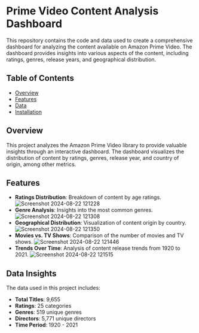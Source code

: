 # Prime Video Content Analysis Dashboard

This repository contains the code and data used to create a comprehensive dashboard for analyzing the content available on Amazon Prime Video. The dashboard provides insights into various aspects of the content, including ratings, genres, release years, and geographical distribution.

## Table of Contents
- [Overview](#overview)
- [Features](#features)
- [Data](#data)
- [Installation](#installation)


## Overview
This project analyzes the Amazon Prime Video library to provide valuable insights through an interactive dashboard. The dashboard visualizes the distribution of content by ratings, genres, release year, and country of origin, among other metrics.

## Features
- **Ratings Distribution**: Breakdown of content by age ratings.
![Screenshot 2024-08-22 121228](https://github.com/user-attachments/assets/65e361b3-e217-4953-af47-2d8168eaad5f)
- **Genre Analysis**: Insights into the most common genres.
![Screenshot 2024-08-22 121308](https://github.com/user-attachments/assets/89f0d4ee-2d3f-4208-9922-70d84f499d72)
- **Geographical Distribution**: Visualization of content origin by country.
![Screenshot 2024-08-22 121350](https://github.com/user-attachments/assets/0b272cbc-7fa0-4284-bd1b-ca48bc1c4049)
- **Movies vs. TV Shows**: Comparison of the number of movies and TV shows.
![Screenshot 2024-08-22 121446](https://github.com/user-attachments/assets/dde79adf-5304-4a4d-a9db-9c0328829df7)
- **Trends Over Time**: Analysis of content release trends from 1920 to 2021.
![Screenshot 2024-08-22 121515](https://github.com/user-attachments/assets/6619f201-b632-40e8-bedd-9631018b7b65)

## Data Insights
The data used in this project includes:
- **Total Titles**: 9,655
- **Ratings**: 25 categories
- **Genres**: 519 unique genres
- **Directors**: 5,771 unique directors
- **Time Period**: 1920 - 2021

